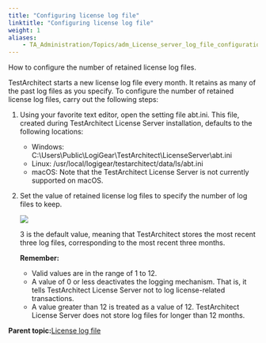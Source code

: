 ```yaml
--- 
title: "Configuring license log file"
linktitle: "Configuring license log file"
weight: 1
aliases: 
    - TA_Administration/Topics/adm_License_server_log_file_configuration.html
---
```


How to configure the number of retained license log files.

TestArchitect starts a new license log file every month. It retains as many of the past log files as you specify. To configure the number of retained license log files, carry out the following steps:

1.  Using your favorite text editor, open the setting file abt.ini. This file, created during TestArchitect License Server installation, defaults to the following locations:

    -   Windows: C:\\Users\\Public\\LogiGear\\TestArchitect\\LicenseServer\\abt.ini
    -   Linux: /usr/local/logigear/testarchitect/data/ls/abt.ini
    -   macOS: Note that the TestArchitect License Server is not currently supported on macOS.
2.  Set the value of retained license log files to specify the number of log files to keep.

    ![](/images/TA_Administration/Images/config_license_log_files.png)

    3 is the default value, meaning that TestArchitect stores the most recent three log files, corresponding to the most recent three months.

    **Remember:**

    -   Valid values are in the range of 1 to 12.
    -   A value of 0 or less deactivates the logging mechanism. That is, it tells TestArchitect License Server not to log license-related transactions.
    -   A value greater than 12 is treated as a value of 12. TestArchitect License Server does not store log files for longer than 12 months.

**Parent topic:**[License log file](../../TA_Administration/Topics/adm_License_server_log_file.md)

